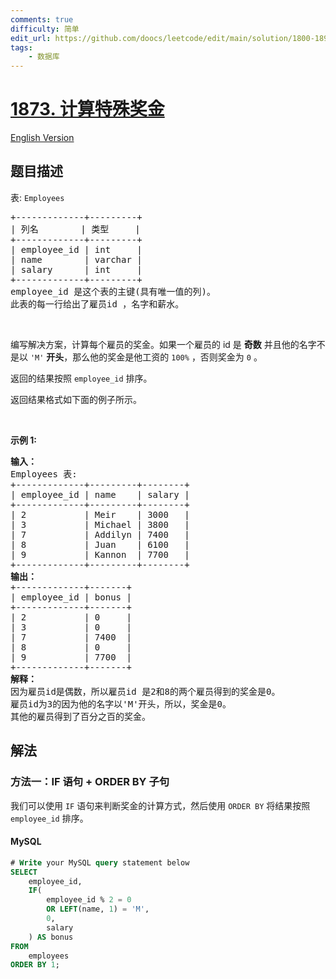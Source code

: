 ```yaml
---
comments: true
difficulty: 简单
edit_url: https://github.com/doocs/leetcode/edit/main/solution/1800-1899/1873.Calculate%20Special%20Bonus/README.md
tags:
    - 数据库
---
```


<!-- problem:start -->

# [1873. 计算特殊奖金](https://leetcode.cn/problems/calculate-special-bonus)

[English Version](/solution/1800-1899/1873.Calculate%20Special%20Bonus/README_EN.md)

## 题目描述

<!-- description:start -->

<p>表: <code>Employees</code></p>

<pre>
+-------------+---------+
| 列名        | 类型     |
+-------------+---------+
| employee_id | int     |
| name        | varchar |
| salary      | int     |
+-------------+---------+
employee_id 是这个表的主键(具有唯一值的列)。
此表的每一行给出了雇员id ，名字和薪水。
</pre>

<p>&nbsp;</p>

<p>编写解决方案，计算每个雇员的奖金。如果一个雇员的 id 是 <strong>奇数</strong> 并且他的名字不是以 <code>'M'</code> <strong>开头</strong>，那么他的奖金是他工资的 <code>100%</code> ，否则奖金为 <code>0</code> 。</p>

<p>返回的结果按照&nbsp;<code>employee_id</code>&nbsp;排序。</p>

<p>返回结果格式如下面的例子所示。</p>

<p>&nbsp;</p>

<p><strong class="example">示例 1:</strong></p>

<pre>
<strong>输入：</strong>
Employees 表:
+-------------+---------+--------+
| employee_id | name    | salary |
+-------------+---------+--------+
| 2           | Meir    | 3000   |
| 3           | Michael | 3800   |
| 7           | Addilyn | 7400   |
| 8           | Juan    | 6100   |
| 9           | Kannon  | 7700   |
+-------------+---------+--------+
<strong>输出：</strong>
+-------------+-------+
| employee_id | bonus |
+-------------+-------+
| 2           | 0     |
| 3           | 0     |
| 7           | 7400  |
| 8           | 0     |
| 9           | 7700  |
+-------------+-------+
<strong>解释：</strong>
因为雇员id是偶数，所以雇员id 是2和8的两个雇员得到的奖金是0。
雇员id为3的因为他的名字以'M'开头，所以，奖金是0。
其他的雇员得到了百分之百的奖金。</pre>

<!-- description:end -->

## 解法

<!-- solution:start -->

### 方法一：IF 语句 + ORDER BY 子句

我们可以使用 `IF` 语句来判断奖金的计算方式，然后使用 `ORDER BY` 将结果按照 `employee_id` 排序。

<!-- tabs:start -->

#### MySQL

```sql
# Write your MySQL query statement below
SELECT
    employee_id,
    IF(
        employee_id % 2 = 0
        OR LEFT(name, 1) = 'M',
        0,
        salary
    ) AS bonus
FROM
    employees
ORDER BY 1;
```

<!-- tabs:end -->

<!-- solution:end -->

<!-- problem:end -->
